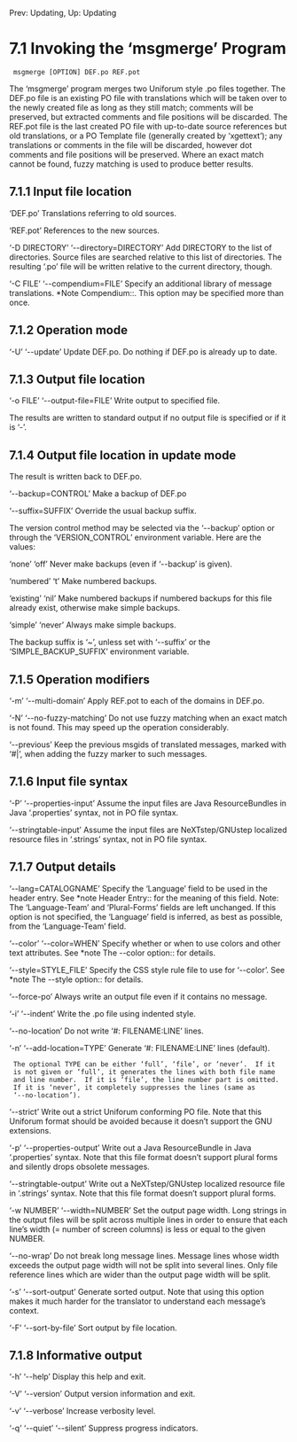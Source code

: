 Prev: Updating,  Up: Updating

7.1 Invoking the ‘msgmerge’ Program
===================================

     msgmerge [OPTION] DEF.po REF.pot

   The ‘msgmerge’ program merges two Uniforum style .po files together.
The DEF.po file is an existing PO file with translations which will be
taken over to the newly created file as long as they still match;
comments will be preserved, but extracted comments and file positions
will be discarded.  The REF.pot file is the last created PO file with
up-to-date source references but old translations, or a PO Template file
(generally created by ‘xgettext’); any translations or comments in the
file will be discarded, however dot comments and file positions will be
preserved.  Where an exact match cannot be found, fuzzy matching is used
to produce better results.

7.1.1 Input file location
-------------------------

‘DEF.po’
     Translations referring to old sources.

‘REF.pot’
     References to the new sources.

‘-D DIRECTORY’
‘--directory=DIRECTORY’
     Add DIRECTORY to the list of directories.  Source files are
     searched relative to this list of directories.  The resulting ‘.po’
     file will be written relative to the current directory, though.

‘-C FILE’
‘--compendium=FILE’
     Specify an additional library of message translations.  *Note
     Compendium::.  This option may be specified more than once.

7.1.2 Operation mode
--------------------

‘-U’
‘--update’
     Update DEF.po.  Do nothing if DEF.po is already up to date.

7.1.3 Output file location
--------------------------

‘-o FILE’
‘--output-file=FILE’
     Write output to specified file.

   The results are written to standard output if no output file is
specified or if it is ‘-’.

7.1.4 Output file location in update mode
-----------------------------------------

   The result is written back to DEF.po.

‘--backup=CONTROL’
     Make a backup of DEF.po

‘--suffix=SUFFIX’
     Override the usual backup suffix.

   The version control method may be selected via the ‘--backup’ option
or through the ‘VERSION_CONTROL’ environment variable.  Here are the
values:

‘none’
‘off’
     Never make backups (even if ‘--backup’ is given).

‘numbered’
‘t’
     Make numbered backups.

‘existing’
‘nil’
     Make numbered backups if numbered backups for this file already
     exist, otherwise make simple backups.

‘simple’
‘never’
     Always make simple backups.

   The backup suffix is ‘~’, unless set with ‘--suffix’ or the
‘SIMPLE_BACKUP_SUFFIX’ environment variable.

7.1.5 Operation modifiers
-------------------------

‘-m’
‘--multi-domain’
     Apply REF.pot to each of the domains in DEF.po.

‘-N’
‘--no-fuzzy-matching’
     Do not use fuzzy matching when an exact match is not found.  This
     may speed up the operation considerably.

‘--previous’
     Keep the previous msgids of translated messages, marked with ‘#|’,
     when adding the fuzzy marker to such messages.

7.1.6 Input file syntax
-----------------------

‘-P’
‘--properties-input’
     Assume the input files are Java ResourceBundles in Java
     ‘.properties’ syntax, not in PO file syntax.

‘--stringtable-input’
     Assume the input files are NeXTstep/GNUstep localized resource
     files in ‘.strings’ syntax, not in PO file syntax.

7.1.7 Output details
--------------------

‘--lang=CATALOGNAME’
     Specify the ‘Language’ field to be used in the header entry.  See
     *note Header Entry:: for the meaning of this field.  Note: The
     ‘Language-Team’ and ‘Plural-Forms’ fields are left unchanged.  If
     this option is not specified, the ‘Language’ field is inferred, as
     best as possible, from the ‘Language-Team’ field.

‘--color’
‘--color=WHEN’
     Specify whether or when to use colors and other text attributes.
     See *note The --color option:: for details.

‘--style=STYLE_FILE’
     Specify the CSS style rule file to use for ‘--color’.  See *note
     The --style option:: for details.

‘--force-po’
     Always write an output file even if it contains no message.

‘-i’
‘--indent’
     Write the .po file using indented style.

‘--no-location’
     Do not write ‘#: FILENAME:LINE’ lines.

‘-n’
‘--add-location=TYPE’
     Generate ‘#: FILENAME:LINE’ lines (default).

     The optional TYPE can be either ‘full’, ‘file’, or ‘never’.  If it
     is not given or ‘full’, it generates the lines with both file name
     and line number.  If it is ‘file’, the line number part is omitted.
     If it is ‘never’, it completely suppresses the lines (same as
     ‘--no-location’).

‘--strict’
     Write out a strict Uniforum conforming PO file.  Note that this
     Uniforum format should be avoided because it doesn’t support the
     GNU extensions.

‘-p’
‘--properties-output’
     Write out a Java ResourceBundle in Java ‘.properties’ syntax.  Note
     that this file format doesn’t support plural forms and silently
     drops obsolete messages.

‘--stringtable-output’
     Write out a NeXTstep/GNUstep localized resource file in ‘.strings’
     syntax.  Note that this file format doesn’t support plural forms.

‘-w NUMBER’
‘--width=NUMBER’
     Set the output page width.  Long strings in the output files will
     be split across multiple lines in order to ensure that each line’s
     width (= number of screen columns) is less or equal to the given
     NUMBER.

‘--no-wrap’
     Do not break long message lines.  Message lines whose width exceeds
     the output page width will not be split into several lines.  Only
     file reference lines which are wider than the output page width
     will be split.

‘-s’
‘--sort-output’
     Generate sorted output.  Note that using this option makes it much
     harder for the translator to understand each message’s context.

‘-F’
‘--sort-by-file’
     Sort output by file location.

7.1.8 Informative output
------------------------

‘-h’
‘--help’
     Display this help and exit.

‘-V’
‘--version’
     Output version information and exit.

‘-v’
‘--verbose’
     Increase verbosity level.

‘-q’
‘--quiet’
‘--silent’
     Suppress progress indicators.

